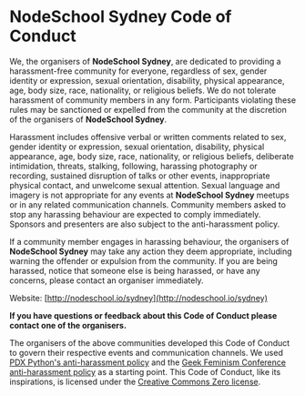 NodeSchool Sydney Code of Conduct
========================================

We, the organisers of **NodeSchool Sydney**, are dedicated to providing a harassment-free community for everyone, regardless of sex, gender identity or expression, sexual orientation, disability, physical appearance, age, body size, race, nationality, or religious beliefs. We do not tolerate harassment of community members in any form. Participants violating these rules may be sanctioned or expelled from the community at the discretion of the organisers of **NodeSchool Sydney**.

Harassment includes offensive verbal or written comments related to sex, gender identity or expression, sexual orientation, disability, physical appearance, age, body size, race, nationality, or religious beliefs, deliberate intimidation, threats, stalking, following, harassing photography or recording, sustained disruption of talks or other events, inappropriate physical contact, and unwelcome sexual attention. Sexual language and imagery is not appropriate for any events at **NodeSchool Sydney** meetups or in any related communication channels. Community members asked to stop any harassing behaviour are expected to comply immediately. Sponsors and presenters are also subject to the anti-harassment policy.

If a community member engages in harassing behaviour, the organisers of **NodeSchool Sydney** may take any action they deem appropriate, including warning the offender or expulsion from the community. If you are being harassed, notice that someone else is being harassed, or have any concerns, please contact an organiser immediately.


Website: [http://nodeschool.io/sydney](http://nodeschool.io/sydney)

**If you have questions or feedback about this Code of Conduct please contact one of the organisers.**

The organisers of the above communities developed this Code of Conduct to govern their respective events and communication channels. We used [PDX Python's anti-harassment policy](http://www.meetup.com/pdxpython/pages/12061872/Code_of_Conduct/) and the [Geek Feminism Conference anti-harassment policy](http://geekfeminism.wikia.com/wiki/Conference_anti-harassment/Policy) as a starting point. This Code of Conduct, like its inspirations, is licensed under the [Creative Commons Zero license](https://creativecommons.org/publicdomain/zero/1.0/).
